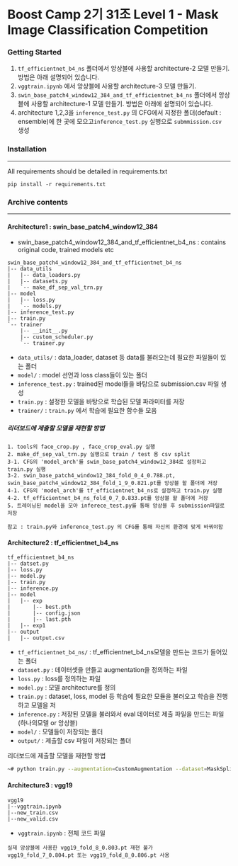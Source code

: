 # Boost Camp 2기 31조 Level 1 - Mask Image Classification Competition

### Getting Started

1. `tf_efficientnet_b4_ns` 폴더에서 앙상블에 사용할 architecture-2 모델 만들기. 방법은 아래 설명되어 있습니다.
2. `vggtrain.ipynb` 에서 앙상블에 사용할 architecture-3 모델 만들기.
3. `swin_base_patch4_window12_384_and_tf_efficientnet_b4_ns` 폴더에서 앙상블에 사용할 architecture-1 모델 만들기. 방법은 아래에 설명되어 있습니다.
4. architecture 1,2,3을 `inference_test.py` 의 CFG에서 지정한 폴더(default : ensemble)에 한 곳에 모으고`inference_test.py` 실행으로 `submmission.csv ` 생성

### Installation

---

All requirements should be detailed in requirements.txt

```
pip install -r requirements.txt
```

### Archive contents

---

#### Architecture1 : swin_base_patch4_window12_384

- swin_base_patch4_window12_384_and_tf_efficientnet_b4_ns : contains original code, trained models etc

```
swin_base_patch4_window12_384_and_tf_efficientnet_b4_ns
|-- data_utils
|   |-- data_loaders.py
|   |-- datasets.py
|   `-- make_df_sep_val_trn.py
|-- model
|   |-- loss.py
|   `-- models.py
|-- inference_test.py
|-- train.py
`-- trainer
    |-- __init__.py
    |-- custom_scheduler.py
    `-- trainer.py
```

- `data_utils/` : data_loader, dataset 등 data를 불러오는데 필요한 파일들이 있는 폴더
- `model/` : model 선언과 loss class들이 있는 폴더
- `inference_test.py` : trained된 model들을 바탕으로 submission.csv 파일 생성
- `train.py` : 설정한 모델을 바탕으로 학습된 모델 파라미터를 저장
- `trainer/` : `train.py` 에서 학습에 필요한 함수들 모음

##### 리더보드에 제출할 모델을 재현할 방법

```
1. tools의 face_crop.py , face_crop_eval.py 실행
2. make_df_sep_val_trn.py 실행으로 train / test 용 csv split
3-1. CFG의 'model_arch'를 swin_base_patch4_window12_384로 설정하고 train.py 실행
3-2. swin_base_patch4_window12_384_fold_0_4_0.788.pt, swin_base_patch4_window12_384_fold_1_9_0.821.pt를 앙상블 할 폴더에 저장
4-1. CFG의 'model_arch'를 tf_efficientnet_b4_ns로 설정하고 train.py 실행
4-2. tf_efficientnet_b4_ns_fold_0_7_0.833.pt를 앙상블 할 폴더에 저장
5. 트레이닝된 model을 모아 inferece_test.py를 통해 앙상블 후 submission파일로 저장

참고 : train.py와 inference_test.py 의 CFG를 통해 자신의 환경에 맞게 바꿔야함
```

#### Architecture2 : tf_efficientnet_b4_ns

```
tf_efficientnet_b4_ns
|-- datset.py
|-- loss.py
|-- model.py
|-- train.py
|-- inference.py
|-- model
|   |-- exp
|       |-- best.pth
|       |-- config.json
|       |-- last.pth
|   |-- exp1
|-- output
|   |-- output.csv
```

- `tf_efficientnet_b4_ns/` : tf_efficientnet_b4_ns모델을 만드는 코드가 들어있는 폴더
- `dataset.py` : 데이터셋을 만들고 augmentation을 정의하는 파일
- `loss.py` : loss를 정의하는 파일
- `model.py` : 모델 architecture를 정의
- `train.py` : dataset, loss, model 등 학습에 필요한 모듈을 불러오고 학습을 진행하고 모델을 저
- `inference.py` : 저장된 모델을 불러와서 eval 데이터로 제출 파일을 만드는 파일 (하나의모델 or 앙상블)
- `model/` : 모델들이 저장되는 폴더
- `output/` : 제출할 csv 파일이 저장되는 폴더

리더보드에 제출할 모델을 재현할 방법

```bash
~# python train.py --augmentation=CustomAugmentation --dataset=MaskSplitByProfileDataset --epochs=8 --model=EffB4Model --data_dir='데이터 경로를 입력해주세요'
```

#### Architecture3 : vgg19

```
vgg19
|--vggtrain.ipynb
|--new_train.csv
|--new_valid.csv
```

- `vggtrain.ipynb` : 전체 코드 파일

```
실제 앙상블에 사용한 vgg19_fold_8_0.803.pt 재현 불가
vgg19_fold_7_0.804.pt 또는 vgg19_fold_8_0.806.pt 사용
```
